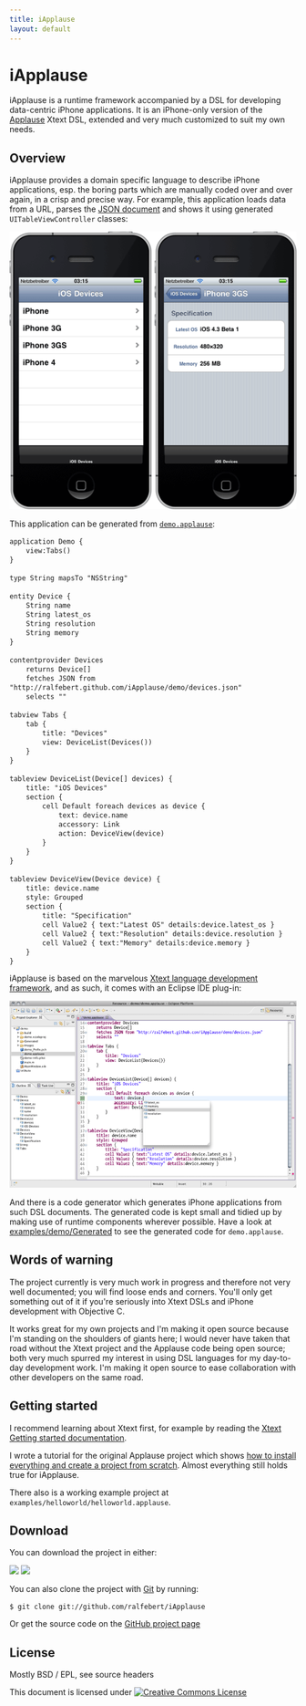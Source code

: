 ```yaml
---
title: iApplause
layout: default
---
```


# iApplause

iApplause is a runtime framework accompanied by a DSL for developing data-centric iPhone applications. It is an iPhone-only version of the [Applause](http://code.google.com/p/applause/) Xtext DSL, extended and very much customized to suit my own needs.

## Overview

iApplause provides a domain specific language to describe iPhone applications, esp. the boring parts which are manually coded over and over again, in a crisp and precise way. For example, this application loads data from a URL, parses the [JSON document](http://ralfebert.github.com/iApplause/demo/devices.json) and shows it using generated `UITableViewController` classes:

![iApplause demo application](demo.png)

This application can be generated from [`demo.applause`](https://github.com/ralfebert/iApplause/blob/master/examples/demo/demo.applause):

	application Demo {
		view:Tabs()
	}

	type String mapsTo "NSString"

	entity Device {
		String name
		String latest_os
		String resolution
		String memory
	}

	contentprovider Devices
		returns Device[]
		fetches JSON from "http://ralfebert.github.com/iApplause/demo/devices.json"
		selects ""

	tabview Tabs {
		tab {
			title: "Devices"
			view: DeviceList(Devices())
		}
	}

	tableview DeviceList(Device[] devices) {
		title: "iOS Devices"
		section {
			cell Default foreach devices as device {
				text: device.name
				accessory: Link
				action: DeviceView(device)
			}
		}
	}

	tableview DeviceView(Device device) {
		title: device.name
		style: Grouped
		section {
			title: "Specification"
			cell Value2 { text:"Latest OS" details:device.latest_os }
			cell Value2 { text:"Resolution" details:device.resolution }
			cell Value2 { text:"Memory" details:device.memory }
		}
	}

iApplause is based on the marvelous [Xtext language development framework](http://www.eclipse.org/Xtext/), and as such, it comes with an Eclipse IDE plug-in:

![iApplause demo application editor](demo_ide.png)

And there is a code generator which generates iPhone applications from such DSL documents. The generated code is kept small and tidied up by making use of runtime components wherever possible. Have a look at [examples/demo/Generated](https://github.com/ralfebert/iApplause/tree/master/examples/demo/Generated) to see the generated code for `demo.applause`.

## Words of warning

The project currently is very much work in progress and therefore not very well documented; you will find loose ends and corners. You'll only get something out of it if you're seriously into Xtext DSLs and iPhone development with Objective C.

It works great for my own projects and I'm making it open source because I'm standing on the shoulders of giants here; I would never have taken that road without the Xtext project and the Applause code being open source; both very much spurred my interest in using DSL languages for my day-to-day development work. I'm making it open source to ease collaboration with other developers on the same road.

## Getting started

I recommend learning about Xtext first, for example by reading the [Xtext Getting started documentation](http://www.eclipse.org/Xtext/documentation/).

I wrote a tutorial for the original Applause project which shows [how to install everything and create a project from scratch](http://www.ralfebert.de/blog/xtext/applause_new_app/). Almost everything still holds true for iApplause.

There also is a working example project at `examples/helloworld/helloworld.applause`.

## Download

You can download the project in either:

<div class="download">
  <a href="http://github.com/ralfebert/iApplause/zipball/master">
    <img border="0" width="90" src="http://github.com/images/modules/download/zip.png"></a>
  <a href="http://github.com/ralfebert/iApplause/tarball/master">
    <img border="0" width="90" src="http://github.com/images/modules/download/tar.png"></a>
</div>

You can also clone the project with [Git](http://git-scm.com) by running:

	$ git clone git://github.com/ralfebert/iApplause

Or get the source code on the [GitHub project page](http://github.com/ralfebert/iApplause)

## License

Mostly BSD / EPL, see source headers

This document is licensed under <a rel="license" href="http://creativecommons.org/licenses/by-sa/3.0/"><img alt="Creative Commons License" style="border-width:0" src="http://i.creativecommons.org/l/by-sa/3.0/80x15.png" /></a>